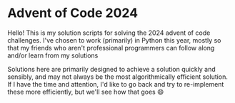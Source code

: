 # Advent of Code 2024
Hello! This is my solution scripts for solving the 2024 advent of code challenges. I've chosen to work (primarily) in Python this year, mostly so that my friends who aren't professional programmers can follow along and/or learn from my solutions

Solutions here are primarily designed to achieve a solution quickly and sensibly, and may not always be the most algorithmically efficient solution. If I have the time and attention, I'd like to go back and try to re-implement these more efficiently, but we'll see how that goes 😄